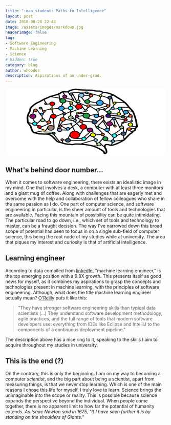 ```yaml
---
title: ":man_student: Paths to Intelligence"
layout: post
date: 2018-08-28 22:48
image: /assets/images/markdown.jpg
headerImage: false
tag:
- Software Engineering
- Machine Learning
- Science
# hidden: true
category: blog
author: whoodes
description: Aspirations of an under-grad.
---
```


![Markdown Image](/assets/images/neural-net.png)

## What's behind door number...

When it comes to software engineering, there exists an idealistic image in my mind.  One that involves a desk, a computer
with at least three monitors and a giant mug of coffee.  Along with challenges that are eagerly met and overcome with the help
and collaboration of fellow colleagues who share in the same passion as I do.  One part of computer science, and software
engineering in particular, is the sheer amount of tools and technologies that are available.  Facing this mountain of
possibility can be quite intimidating.  The particular road to go down, i.e., which set of tools and technology to master, can
be a fraught decision.  The way I've narrowed down this broad scope of potential has been to focus in on a single sub-field of
computer science, this being the root node of my studies while at university.  The area that piques my interest and curiosity
is that of artificial intelligence.

## Learning engineer

According to data compiled from [linkedIn](https://blog.linkedin.com/2017/december/7/the-fastest-growing-jobs-in-the-u-s-based-on-linkedin-data), "machine learning engineer," is the top emerging position with a 9.8X growth.  This presents
itself as good news for myself, as it combines my aspirations to grasp the concepts and technologies present in machine
learning, with the principles of software engineering.  Although, what does the title machine learning engineer actually mean?
[O'Reilly](https://www.oreilly.com/ideas/what-are-machine-learning-engineers) puts it like this:
> "They have stronger software engineering skills than typical data scientists (...) They understand software development
> methodology, agile practices, and the full range of tools that modern software developers use: everything from IDEs like
> Eclipse and IntelliJ to the components of a continuous deployment pipeline."

The description above has a nice ring to it, speaking to the skills I aim to acquire throughout my studies in university.

## This is the end (?)

On the contrary, this is only the beginning.  I am on my way to becoming a computer *scientist*, and the big part about being
a scientist, apart from measuring things, is that we never stop learning.  Which is one of the main reasons I chose this life
for myself, I truly love to learn.  Science brings the unimaginable into the scope or reality.  This is possible because
science expands the perspective beyond the individual.  When people come together, there is no apparent limit to how far the
potential of humanity extends.  *As Isaac Newton said in 1675, "If I have seen further it is by standing on the shoulders of Giants."*
